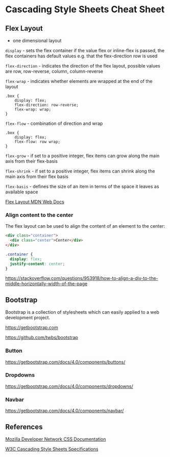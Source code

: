 # Cascading Style Sheets Cheat Sheet

## Flex Layout

- one dimensional layout

`display` - sets the flex container if the value flex or inline-flex is passed, the flex containers has default values e.g. that the flex-direction row is used

`flex-direction` - indicates the direction of the flex layout, possible values are row, row-reverse, column, column-reverse

`flex-wrap` - indicates whether elements are wrapped at the end of the layout

```
.box {
	display: flex;
	flex-direction: row-reverse;
	flex-wrap: wrap;
}
```

`flex-flow` - combination of direction and wrap

```
.box {
	display: flex;
	flex-flow: row wrap;
}
```

`flex-grow` - if set to a positive integer, flex items can grow along the main axis from their flex-basis

`flex-shrink` - if set to a positive integer, flex items can shrink along the main axis from their flex basis

`flex-basis` - defines the size of an item in terms of the space it leaves as available space

[Flex Layout MDN Web Docs](https://developer.mozilla.org/en-US/docs/Web/CSS/CSS_Flexible_Box_Layout/Basic_Concepts_of_Flexbox)

### Align content to the center

The flex layout can be used to align the content of an element to the center:

```html
<div class="container">
  <div class="center">Center</div>
</div>
```

```css
.container {
  display: flex;
  justify-content: center;
}
```

https://stackoverflow.com/questions/953918/how-to-align-a-div-to-the-middle-horizontally-width-of-the-page

## Bootstrap

Bootstrap is a collection of stylesheets which can easily applied to a web development project.

https://getbootstrap.com

https://github.com/twbs/bootstrap

### Button

https://getbootstrap.com/docs/4.0/components/buttons/

### Dropdowns

https://getbootstrap.com/docs/4.0/components/dropdowns/

### Navbar

https://getbootstrap.com/docs/4.0/components/navbar/

## References

[Mozilla Developer Network CSS Documentation](https://developer.mozilla.org/en-US/docs/Web/CSS)

[W3C Cascading Style Sheets Specifications](https://www.w3.org/Style/CSS/Overview.de.html)
